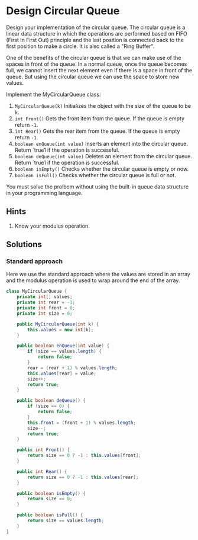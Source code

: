 # Design Circular Queue

Design your implementation of the circular queue. The circular queue is a
linear data structure in which the operations are performed based on FIFO
(First In First Out) principle and the last position is connected back to
the first position to make a circle. It is also called a "Ring Buffer".

One of the benefits of the circular queue is that we can make use of the
spaces in front of the queue. In a normal queue, once the queue becomes
full, we cannot insert the next element even if there is a space in front
of the queue. But using the circular queue we can use the space to store
new values.

Implement the MyCircularQueue class:

1. `MyCircularQueue(k)` Initializes the object with the size of the queue to
   be `k`.
1. `int Front()` Gets the front item from the queue. If the queue is empty
   return `-1`.
1. `int Rear()` Gets the rear item from the queue. If the queue is empty
   return `-1`.
1. `boolean enQueue(int value)` Inserts an element into the circular queue.
   Return `true1 if the operation is successful.
1. `boolean deQueue(int value)` Deletes an element from the circular queue.
   Return `true1 if the operation is successful.
1. `boolean isEmpty()` Checks whether the circular queue is empty or now.
1. `boolean isFull()` Checks whether the circular queue is full or not.

You must solve the prolbem without using the built-in queue data structure in
your programming language.

## Hints

1. Know your modulus operation.

## Solutions

### Standard approach

Here we use the standard approach where the values are stored in an array and
the modulus operation is used to wrap around the end of the array.

```java
class MyCircularQueue {
    private int[] values;
    private int rear = -1;
    private int front = 0;
    private int size = 0;

    public MyCircularQueue(int k) {
        this.values = new int[k];
    }

    public boolean enQueue(int value) {
        if (size == values.length) {
            return false;
        }
        rear = (rear + 1) % values.length;
        this.values[rear] = value;
        size++;
        return true;
    }

    public boolean deQueue() {
        if (size == 0) {
            return false;
        }
        this.front = (front + 1) % values.length;
        size--;
        return true;
    }

    public int Front() {
        return size == 0 ? -1 : this.values[front];
    }

    public int Rear() {
        return size == 0 ? -1 : this.values[rear];
    }

    public boolean isEmpty() {
        return size == 0;
    }

    public boolean isFull() {
        return size == values.length;
    }
}
```
